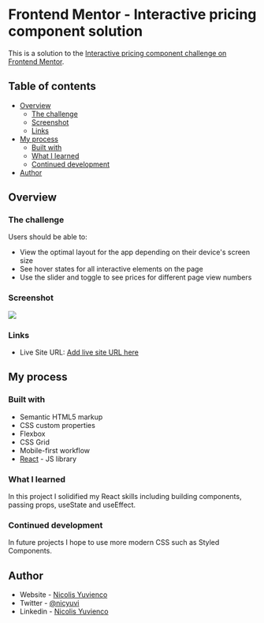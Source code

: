 # Frontend Mentor - Interactive pricing component solution

This is a solution to the [Interactive pricing component challenge on Frontend Mentor](https://www.frontendmentor.io/challenges/interactive-pricing-component-t0m8PIyY8).

## Table of contents

- [Overview](#overview)
  - [The challenge](#the-challenge)
  - [Screenshot](#screenshot)
  - [Links](#links)
- [My process](#my-process)
  - [Built with](#built-with)
  - [What I learned](#what-i-learned)
  - [Continued development](#continued-development)
- [Author](#author)

## Overview

### The challenge

Users should be able to:

- View the optimal layout for the app depending on their device's screen size
- See hover states for all interactive elements on the page
- Use the slider and toggle to see prices for different page view numbers

### Screenshot

![](./images/interactive-pricing-component-sc.png)

### Links

- Live Site URL: [Add live site URL here](https://interactive-pricing-component-yuvi.netlify.app/)

## My process

### Built with

- Semantic HTML5 markup
- CSS custom properties
- Flexbox
- CSS Grid
- Mobile-first workflow
- [React](https://reactjs.org/) - JS library

### What I learned

In this project I solidified my React skills including building components, passing props, useState and useEffect.

### Continued development

In future projects I hope to use more modern CSS such as Styled Components.

## Author

- Website - [Nicolis Yuvienco](https://www.nicolisyuvienco.com/)
- Twitter - [@nicyuvi](https://www.twitter.com/nicyuvi)
- Linkedin - [Nicolis Yuvienco](https://www.linkedin.com/in/nicyuvi/)
